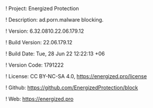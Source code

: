 ! Project: Energized Protection

! Description: ad.porn.malware blocking.

! Version: 6.32.0810.22.06.179.12

! Build Version: 22.06.179.12

! Build Date: Tue, 28 Jun 22 12:22:13 +06

! Version Code: 1791222

! License: CC BY-NC-SA 4.0, https://energized.pro/license

! Github: https://github.com/EnergizedProtection/block

! Web: https://energized.pro
